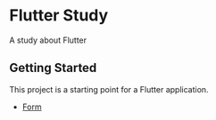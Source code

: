 # Flutter Study

A study about Flutter

## Getting Started

This project is a starting point for a Flutter application.

- [Form ](https://github.com/jfperondini/flutter_study/tree/master/form)


